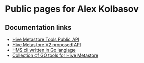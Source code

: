 # Public pages for Alex Kolbasov

## Documentation links

* [Hive Metastore Tools Public API](hclient/tools-common/src/apidocs/index.html)
* [Hive Metastore V2 proposed API](hmsv2api/docs/index.html)
* [HMS cli written in Go langiage](https://github.com/akolb1/gometastore/blob/master/hmstool/doc/hmstool.md)
* [Collection of GO tools for Hive Metastore](https://github.com/akolb1/gometastore)


